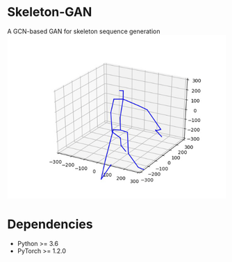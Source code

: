# Skeleton-GAN
A GCN-based GAN for skeleton sequence generation
![image](https://github.com/Kebii/Skeleton-GAN/blob/master/vis/hello.gif)
# Dependencies
- Python >= 3.6
- PyTorch >= 1.2.0

